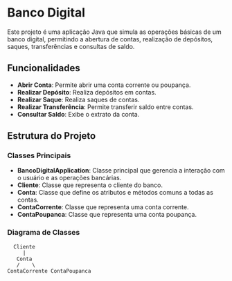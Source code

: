 # Banco Digital

Este projeto é uma aplicação Java que simula as operações básicas de um banco digital, permitindo a abertura de contas, realização de depósitos, saques, transferências e consultas de saldo.

## Funcionalidades

- **Abrir Conta**: Permite abrir uma conta corrente ou poupança.
- **Realizar Depósito**: Realiza depósitos em contas.
- **Realizar Saque**: Realiza saques de contas.
- **Realizar Transferência**: Permite transferir saldo entre contas.
- **Consultar Saldo**: Exibe o extrato da conta.

## Estrutura do Projeto

### Classes Principais

- **BancoDigitalApplication**: Classe principal que gerencia a interação com o usuário e as operações bancárias.
- **Cliente**: Classe que representa o cliente do banco.
- **Conta**: Classe que define os atributos e métodos comuns a todas as contas.
- **ContaCorrente**: Classe que representa uma conta corrente.
- **ContaPoupanca**: Classe que representa uma conta poupança.

### Diagrama de Classes

```plaintext
  Cliente
     |
   Conta
   /    \
ContaCorrente ContaPoupanca
